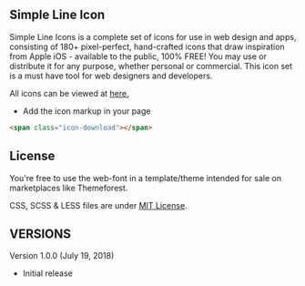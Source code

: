 ##  Simple Line Icon

Simple Line Icons is a complete set of icons for use in web design and apps, consisting of 180+ pixel-perfect, hand-crafted icons that draw inspiration from Apple iOS - available to the public, 100% FREE! You may use or distribute it for any purpose, whether personal or commercial. This icon set is a must have tool for web designers and developers.

All icons can be viewed at [here.](https://asif7774.github.io/Simple-Line-Icon/)

- Add the icon markup in your page
```html
<span class="icon-download"></span>
```

## License
You're free to use the web-font in a template/theme intended for sale on marketplaces like Themeforest.

CSS, SCSS & LESS files are under [MIT License](/LICENSE.md).

## VERSIONS

Version 1.0.0 (July 19, 2018)
- Initial release
